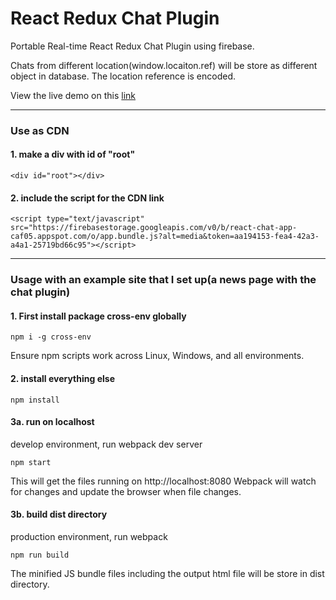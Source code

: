 # React Redux Chat Plugin

Portable Real-time React Redux Chat Plugin using firebase.

Chats from different location(window.locaiton.ref) will be store as different object in database. The location reference is encoded.

View the live demo on this [link](https://chat-plugin.surge.sh)

**********************


### Use as CDN

#### 1. make a div with id of "root"

```
<div id="root"></div>

```
#### 2. include the script for the CDN link

```
<script type="text/javascript" src="https://firebasestorage.googleapis.com/v0/b/react-chat-app-caf05.appspot.com/o/app.bundle.js?alt=media&token=aa194153-fea4-42a3-a4a1-25719bd66c95"></script>

```

**********************


### Usage with an example site that I set up(a news page with the chat plugin)

#### 1. First install package cross-env globally

```
npm i -g cross-env

```
Ensure npm scripts work across Linux, Windows, and all environments.

#### 2. install everything else

```
npm install

```

#### 3a. run on localhost
develop environment, run webpack dev server

```
npm start

```
This will get the files running on http://localhost:8080
Webpack will watch for changes and update the browser when file changes.

#### 3b. build dist directory
production environment, run webpack

```
npm run build

```
The minified JS bundle files including the output html file will be store in dist directory.
